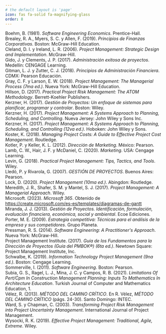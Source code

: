 ```yaml
---
# the default layout is 'page'
icon: fas fa-solid fa-magnifying-glass
order: 8
---
```


<div class="reference">
  Boehm, B. (1981). <i>Software Engineering Economics</i>. Prentice-Hall.
</div>
<div class="reference">
  Brealey, R. A., Myers, S. C. y Allen, F. (2019). <i>Principios de Finanzas Corporativas</i>. Boston: McGraw-Hill Education.
</div>
<div class="reference">
  Cleland, D. I. y Ireland, L. R. (2006). <i>Project Management: Strategic Design and Implementation</i>. McGraw-Hill.
</div>
<div class="reference">
  Gido, J. y Clements, J. P. (2017). <i>Administración exitosa de proyectos</i>. Medellín: CENGAGE Learning.
</div>
<div class="reference">
  Gitman, L. J. y Zutter, C. J. (2018). <i>Principios de Administración Financiera</i>. CDMX: Pearson Educación.
</div>
<div class="reference">
  Gray, C. F. y Larson, E. W. (2018). <i>Project Management: The Managerial Process (7ma ed.)</i>. Nueva York: McGraw-Hill Education.
</div>
<div class="reference">
  Hillson, D. (2017). <i>Practical Project Risk Management: The ATOM Methodology</i>. Berrett-Koehler Publishers.
</div>
<div class="reference">
  Kerzner, H. (2017). <i>Gestión de Proyectos: Un enfoque de sistemas para planificar, programar y controlar</i>. Boston: Wiley.
</div>
<div class="reference">
  Kerzner, H. (2017). <i>Project Management: A Systems Approach to Planning, Scheduling, and Controlling</i>. Nueva Jersey: John Wiley y Sons Inc.
</div>
<div class="reference">
  Kerzner, H. (2017). <i>Project Management: A Systems Approach to Planning, Scheduling, and Controlling (12va ed.)</i>. Hoboken: John Wiley y Sons.
</div>
<div class="reference">
  Koster, K. (2018). <i>Managing Project Costs: A Guide to Effective Project Cost Management</i>. Routledge.
</div>
<div class="reference">
  Kotler, P. y Keller, K. L. (2012). <i>Dirección de Marketing</i>. México: Pearson.
</div>
<div class="reference">
  Lamb, C. W., Hair, J. F. y McDaniel, C. (2020). <i>Marketing</i>. USA: Cengage Learning.
</div>
<div class="reference">
  Levin, G. (2018). <i>Practical Project Management: Tips, Tactics, and Tools</i>. Wiley.
</div>
<div class="reference">
  Lledó, P. y Rivarola, G. (2007). <i>GESTIÓN DE PROYECTOS</i>. Buenos Aires: Pearson.
</div>
<div class="reference">
  Lock, D. (2020). <i>Project Management (10ma ed.)</i>. Abingdon: Routledge.
</div>
<div class="reference">
  Meredith, J. R., Shafer, S. M. y Mantel, S. J. (2017). <i>Project Management: A Managerial Approach</i>. Wiley.
</div>
<div class="reference">
  Microsoft. (2023). <i>Microsoft 365</i>. Obtenido de <a href="https://create.microsoft.com/es-es/templates/diagramas-de-gantt">https://create.microsoft.com/es-es/templates/diagramas-de-gantt</a>
</div>
<div class="reference">
  Miranda, J. J. (2013). <i>Gestión de Proyectos. Identificación, formulación, evaluación financiera, económica, social y ambiental</i>. Ecoe Ediciones.
</div>
<div class="reference">
  Porter, M. E. (2009). <i>Estrategia competitiva: Técnicas para el análisis de la empresa y sus competidores</i>. Grupo Planeta.
</div>
<div class="reference">
  Pressman, R. S. (2014). <i>Software Engineering: A Practitioner's Approach</i>. Nueva York: McGraw-Hill.
</div>
<div class="reference">
  Project Management Institute. (2017). <i>Guía de los Fundamentos para la Dirección de Proyectos (Guía del PMBOK®) (6ta ed.)</i>. Newtown Square: Project Management Institute, Inc.
</div>
<div class="reference">
  Schwalbe, K. (2019). <i>Information Technology Project Management (9na ed.)</i>. Boston: Cengage Learning.
</div>
<div class="reference">
  Sommerville, I. (2011). <i>Software Engineering</i>. Boston: Pearson.
</div>
<div class="reference">
  Subia, G. S., Ragel, L. J., Mina, J. C. y Campos, R. B. (2021). <i>Limitations Of Pert/Cpm In Construction Management Planning: Inputs To Mathematics In Architecture Education</i>. Turkish Journal of Computer and Mathematics Education, 1.
</div>
<div class="reference">
  Vélez, R. (2013). <i>MÉTODO DEL CAMINO CRÍTICO</i>. En R. Vélez, <i>MÉTODO DEL CAMINO CRÍTICO</i> (págs. 24-30). Santo Domingo: INTEC.
</div>
<div class="reference">
  Ward, S. y Chapman, C. (2003). <i>Transforming Project Risk Management into Project Uncertainty Management</i>. International Journal of Project Management.
</div>
<div class="reference">
  Wysocki, R. K. (2019). <i>Effective Project Management: Traditional, Agile, Extreme</i>. Wiley.
</div>
